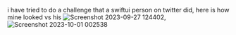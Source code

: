 i have tried to do a challenge that a swiftui person on twitter did, here is how mine looked vs his 
![Screenshot 2023-09-27 124402](https://github.com/Amjadyabroudi128/demo/assets/61939508/6fc3f915-e0ff-4b8b-b080-7aa8dc851861), 
![Screenshot 2023-10-01 002538](https://github.com/Amjadyabroudi128/demo/assets/61939508/eaf475a7-7fe5-4e5d-8372-a12b11f150db)
